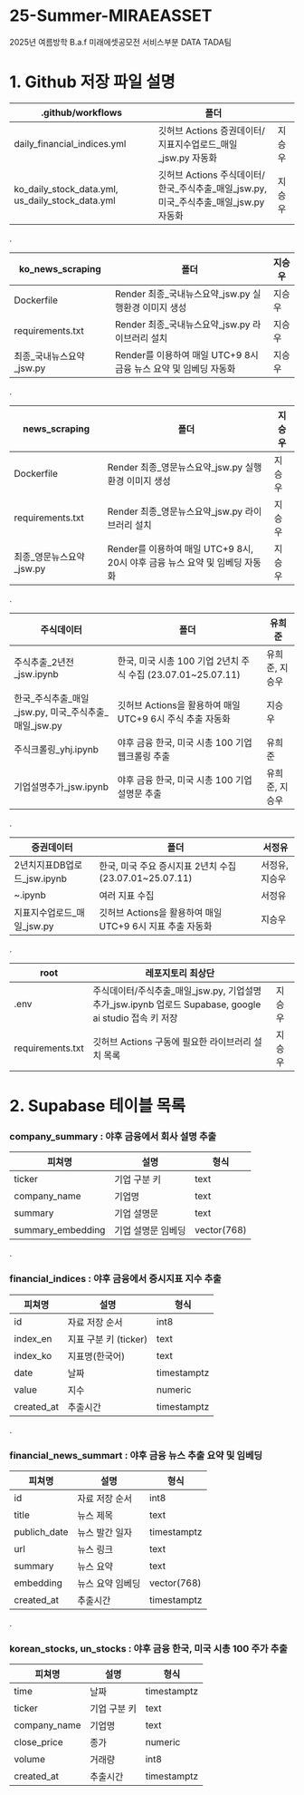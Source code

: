 # 25-Summer-MIRAEASSET
2025년 여름방학 B.a.f 미래에셋공모전 서비스부분 DATA TADA팀

# 1. Github 저장 파일 설명
| .github/workflows | 폴더 |  |  
|---|---|---|  
| daily_financial_indices.yml | 깃허브 Actions 증권데이터/지표지수업로드_매일_jsw.py 자동화 | 지승우 |  
| ko_daily_stock_data.yml, us_daily_stock_data.yml | 깃허브 Actions 주식데이터/한국_주식추출_매일_jsw.py, 미국_주식추출_매일_jsw.py 자동화 | 지승우 |  

.
   
| ko_news_scraping | 폴더 | 지승우 |  
|---|---|---|   
| Dockerfile | Render 최종_국내뉴스요약_jsw.py 실행환경 이미지 생성 | 지승우 |  
| requirements.txt | Render 최종_국내뉴스요약_jsw.py 라이브러리 설치 | 지승우 | 
| 최종_국내뉴스요약_jsw.py | Render를 이용하여 매일 UTC+9 8시 금융 뉴스 요약 및 임베딩 자동화 | 지승우 |
.
   
| news_scraping | 폴더 | 지승우 |  
|---|---|---|   
| Dockerfile | Render 최종_영문뉴스요약_jsw.py 실행환경 이미지 생성 | 지승우 |  
| requirements.txt | Render 최종_영문뉴스요약_jsw.py 라이브러리 설치 | 지승우 | 
| 최종_영문뉴스요약_jsw.py | Render를 이용하여 매일 UTC+9 8시, 20시 야후 금융 뉴스 요약 및 임베딩 자동화 | 지승우 |

.
   
| 주식데이터 | 폴더 | 유희준 |  
|---|---|---|   
| 주식추출_2년전_jsw.ipynb | 한국, 미국 시총 100 기업 2년치 주식 수집 (23.07.01~25.07.11) | 유희준, 지승우 |  
| 한국_주식추출_매일_jsw.py, 미국_주식추출_매일_jsw.py | 깃허브 Actions을 활용하여 매일 UTC+9 6시 주식 추출 자동화 | 지승우 | 
| 주식크롤링_yhj.ipynb | 야후 금융 한국, 미국 시총 100 기업 웹크롤링 추출 | 유희준 |
| 기업설명추가_jsw.ipynb | 야후 금융 한국, 미국 시총 100 기업 설명문 추출 | 유희준, 지승우 |

.
   
| 증권데이터 | 폴더 | 서정유 |  
|---|---|---|   
| 2년치지표DB업로드_jsw.ipynb | 한국, 미국 주요 증시지표 2년치 수집 (23.07.01~25.07.11) | 서정유, 지승우 |  
| ~.ipynb | 여러 지표 수집  | 서정유 | 
| 지표지수업로드_매일_jsw.py | 깃허브 Actions을 활용하여 매일 UTC+9 6시 지표 추출 자동화 | 지승우 |

.

| root | 레포지토리 최상단 |  |  
|---|---|---|   
| .env | 주식데이터/주식추출_매일_jsw.py, 기업설명추가_jsw.ipynb 업로드 Supabase, google ai studio 접속 키 저장 | 지승우 |  
| requirements.txt | 깃허브 Actions 구동에 필요한 라이브러리 설치 목록 | 지승우 | 

# 2. Supabase 테이블 목록 

### company_summary : 야후 금융에서 회사 설명 추출
| 피쳐명 | 설명 | 형식 |    
|---|---|---|  
| ticker | 기업 구분 키 | text |   
| company_name | 기업명 | text |  
| summary | 기업 설명문 | text |  
| summary_embedding | 기업 설명문 임베딩 | vector(768) |  

. 

### financial_indices : 야후 금융에서 증시지표 지수 추출
| 피쳐명 | 설명 | 형식 |   
|---|---|---|  
| id | 자료 저장 순서 | int8 |  
| index_en | 지표 구분 키 (ticker) | text |  
| index_ko | 지표명(한국어) | text |  
| date | 날짜 | timestamptz |
| value | 지수 | numeric |
| created_at | 추출시간 | timestamptz |  

. 

### financial_news_summart : 야후 금융 뉴스 추출 요약 및 임베딩
| 피쳐명 | 설명 | 형식 |   
|---|---|---|  
| id | 자료 저장 순서 | int8 |  
| title | 뉴스 제목 | text |  
| publich_date | 뉴스 발간 일자 | timestamptz |  
| url | 뉴스 링크 | text |
| summary | 뉴스 요약 | text |
| embedding | 뉴스 요약 임베딩 | vector(768) |
| created_at | 추출시간 | timestamptz |

. 

### korean_stocks, un_stocks : 야후 금융 한국, 미국 시총 100 주가 추출
| 피쳐명 | 설명 | 형식 |   
|---|---|---|  
| time | 날짜 | timestamptz |  
| ticker | 기업 구분 키 | text |  
| company_name | 기업명 | text |  
| close_price | 종가 | numeric |
| volume | 거래량 | int8 |
| created_at | 추출시간 | timestamptz |

